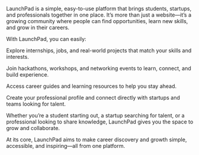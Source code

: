 LaunchPad is a simple, easy-to-use platform that brings students, startups, and professionals together in one place. It’s more than just a website—it’s a growing community where people can find opportunities, learn new skills, and grow in their careers.

With LaunchPad, you can easily:

Explore internships, jobs, and real-world projects that match your skills and interests.

Join hackathons, workshops, and networking events to learn, connect, and build experience.

Access career guides and learning resources to help you stay ahead.

Create your professional profile and connect directly with startups and teams looking for talent.

Whether you’re a student starting out, a startup searching for talent, or a professional looking to share knowledge, LaunchPad gives you the space to grow and collaborate.

At its core, LaunchPad aims to make career discovery and growth simple, accessible, and inspiring—all from one platform.
